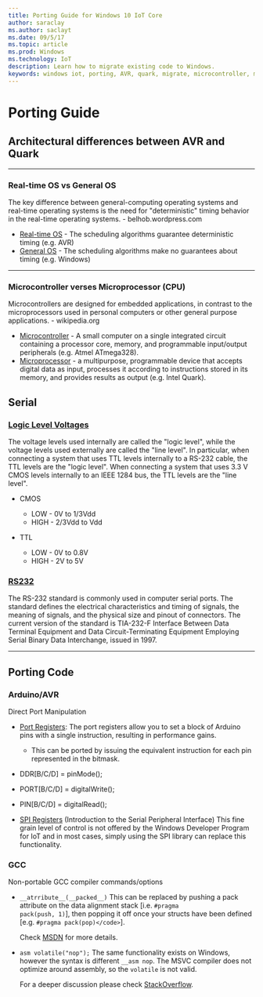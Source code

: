 ```yaml
---
title: Porting Guide for Windows 10 IoT Core
author: saraclay
ms.author: saclayt
ms.date: 09/5/17      
ms.topic: article
ms.prod: Windows
ms.technology: IoT
description: Learn how to migrate existing code to Windows.
keywords: windows iot, porting, AVR, quark, migrate, microcontroller, microprocessor
---
```


# Porting Guide

## Architectural differences between AVR and Quark
___

### Real-time OS vs General OS
The key difference between general-computing operating systems and real-time operating systems is the need for "deterministic" timing behavior in the real-time operating systems. - belhob.wordpress.com

- [Real-time OS](http://en.wikipedia.org/wiki/Real-time_operating_system) - The scheduling algorithms guarantee deterministic timing (e.g. AVR)
- [General OS](http://en.wikipedia.org/wiki/Operating_system) - The scheduling algorithms make no guarantees about timing (e.g. Windows)

___

### Microcontroller verses Microprocessor (CPU)

Microcontrollers are designed for embedded applications, in contrast to the microprocessors used in personal computers or other general purpose applications. - wikipedia.org
- [Microcontroller](http://en.wikipedia.org/wiki/Microcontroller) - A small computer on a single integrated circuit containing a processor core, memory, and programmable input/output peripherals (e.g. Atmel ATmega328).
- [Microprocessor](http://en.wikipedia.org/wiki/Microprocessor) - a multipurpose, programmable device that accepts digital data as input, processes it according to instructions stored in its memory, and provides results as output (e.g. Intel Quark).

## Serial

### [Logic Level Voltages](http://en.wikipedia.org/wiki/Logic_level#Logic_voltage_levels)

The voltage levels used internally are called the "logic level", while the voltage levels used externally are called the "line level". In particular, when connecting a system that uses TTL levels internally to a RS-232 cable, the TTL levels are the "logic level". When connecting a system that uses 3.3 V CMOS levels internally to an IEEE 1284 bus, the TTL levels are the "line level".

- CMOS
   - LOW - 0V to 1/3Vdd
   - HIGH - 2/3Vdd to Vdd

- TTL

   - LOW - 0V to 0.8V</li>
   - HIGH - 2V to 5V</li>

### [RS232](http://en.wikipedia.org/wiki/RS-232)

  The RS-232 standard is commonly used in computer serial ports. The standard defines the electrical characteristics and timing of signals, the meaning of signals, and the physical size and pinout of connectors. The current version of the standard is TIA-232-F Interface Between Data Terminal Equipment and Data Circuit-Terminating Equipment Employing Serial Binary Data Interchange, issued in 1997.

___

## Porting Code

### Arduino/AVR

Direct Port Manipulation

- [Port Registers](http://www.arduino.cc/en/Reference/PortManipulation): The port registers allow you to set a block of Arduino pins with a single instruction, resulting in performance gains.
  - This can be ported by issuing the equivalent instruction for each pin represented in the bitmask.
- DDR[B/C/D] = pinMode();
- PORT[B/C/D] = digitalWrite();
- PIN[B/C/D] = digitalRead();


- [SPI Registers](http://www.arduino.cc/en/Tutorial/SPIEEPROM) (Introduction to the Serial Peripheral Interface)
	  This fine grain level of control is not offered by the Windows Developer Program for IoT and in most cases, simply using the SPI library can replace this functionality.

### GCC

Non-portable GCC compiler commands/options

- `__atrribute__(__packed__)`
This can be replaced by pushing a pack attribute on the data alignment stack [i.e. <code>#pragma pack(push, 1)</code>], then popping it off once your structs have been defined [e.g. `#pragma pack(pop)</code>`].

   Check [MSDN](http://msdn.microsoft.com/en-us/library/vstudio/2e70t5y1(v=vs.100).aspx) for more details.

- `asm volatile("nop");`
The same functionality exists on Windows, however the syntax is different <code>__asm nop</code>. The MSVC compiler does not optimize around assembly, so the `volatile` is not valid.

   For a deeper discussion please check [StackOverflow](http://stackoverflow.com/questions/25878898/is-asm-nop-the-windows-equivalent-of-asm-volatilenop-from-gcc-compile).
